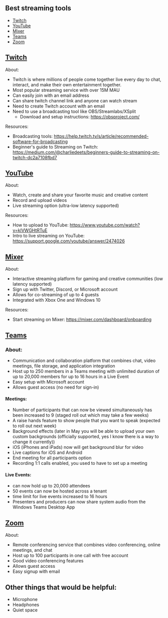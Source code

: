 
## Best streaming tools

- [Twitch](https://github.com/meaghanlewis/online-content/blob/master/best-streaming-tools.md#twitch)
- [YouTube](https://github.com/meaghanlewis/online-content/blob/master/best-streaming-tools.md#youtube)
- [Mixer](https://github.com/meaghanlewis/online-content/blob/master/best-streaming-tools.md#mixer)
- [Teams](https://github.com/meaghanlewis/online-content/blob/master/best-streaming-tools.md#teams)
- [Zoom](https://github.com/meaghanlewis/online-content/blob/master/best-streaming-tools.md#zoom)

## [Twitch](https://www.twitch.tv/)
About:
- Twitch is where millions of people come together live every day to chat, interact, and make their own entertainment together.
- Most popular streaming service with over 15M MAU
- Can easily join with an email address
- Can share twitch channel link and anyone can watch stream
- Need to create Twitch account with an email
- Need to use a broadcasting tool like OBS/Streamlabs/XSplit
  - Download and setup instructions: https://obsproject.com/
  
Resources:
- Broadcasting tools: https://help.twitch.tv/s/article/recommended-software-for-broadcasting
- Beginner's guide to Streaming on Twitch: https://medium.com/@charliedeets/beginners-guide-to-streaming-on-twitch-dc2a7108fbd7

## [YouTube](https://www.youtube.com/)
About:
- Watch, create and share your favorite music and creative content
- Record and upload videos
- Live streaming option (ultra-low latency supported)

Resources:
- How to upload to YouTube: https://www.youtube.com/watch?v=klVWGHtRTuE
- Intro to live streaming on YouTube: https://support.google.com/youtube/answer/2474026

## [Mixer](https://mixer.com/)
About:
- Interactive streaming platform for gaming and creative communities (low latency supported)
- Sign up with Twitter, Discord, or Microsoft account
- Allows for co-streaming of up to 4 guests
- Integrated with Xbox One and Windows 10

Resources:
- Start streaming on Mixer: https://mixer.com/dashboard/onboarding

## [Teams](https://teams.microsoft.com/)
### About: 
 - Communication and collaboration platform that combines chat, video meetings, file storage, and application integration
 - Host up to 250 members in a Teams meeting with unlimited duration of up to 20,000 members for up to 16 hours in a Live Event
 - Easy setup with Microsoft account
 - Allows guest access (no need for sign-in)
 
#### Meetings:
- Number of participants that can now be viewed simultaneously has been increased to 9 (staged roll out which may take a few weeks)
- A raise hands feature to show people that you want to speak (expected to roll out next week)
- Background effects (later in May you will be able to upload your own custom backgrounds (officially supported, yes I know there is a way to change it currently))
- iOS (iPhones and iPads) now will get background blur for video
- Live captions for iOS and Android
- End meeting for all participants option
- Recording 1:1 calls enabled, you used to have to set up a meeting

#### Live Events: 
- can now hold up to 20,000 attendees
- 50 events can now be hosted across a tenant
- time limit for live events increased to 16 hours
- Presenters and producers can now share system audio from the Windows Teams Desktop App

## [Zoom](https://zoom.us/)
About:
- Remote conferencing service that combines video conferencing, online meetings, and chat
- Host up to 100 participants in one call with free account
- Good video conferencing features
- Allows guest access
- Easy signup with email

## Other things that would be helpful:
- Microphone
- Headphones
- Quiet space
